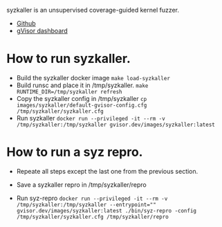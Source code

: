 syzkaller is an unsupervised coverage-guided kernel fuzzer.

*   [Github](https://github.com/google/syzkaller)
*   [gVisor dashboard](https://syzkaller.appspot.com/gvisor)

# How to run syzkaller.

*   Build the syzkaller docker image `make load-syzkaller`
*   Build runsc and place it in /tmp/syzkaller. `make RUNTIME_DIR=/tmp/syzkaller
    refresh`
*   Copy the syzkaller config in /tmp/syzkaller `cp
    images/syzkaller/default-gvisor-config.cfg /tmp/syzkaller/syzkaller.cfg`
*   Run syzkaller `docker run --privileged -it --rm -v
    /tmp/syzkaller:/tmp/syzkaller gvisor.dev/images/syzkaller:latest`

# How to run a syz repro.

*   Repeate all steps except the last one from the previous section.

*   Save a syzkaller repro in /tmp/syzkaller/repro

*   Run syz-repro `docker run --privileged -it --rm -v
    /tmp/syzkaller:/tmp/syzkaller --entrypoint=""
    gvisor.dev/images/syzkaller:latest ./bin/syz-repro -config
    /tmp/syzkaller/syzkaller.cfg /tmp/syzkaller/repro`
